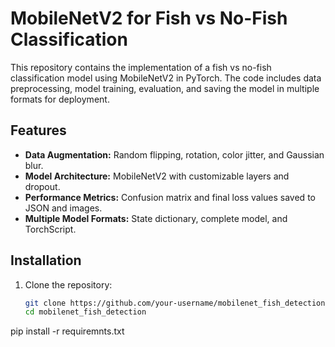 # MobileNetV2 for Fish vs No-Fish Classification

This repository contains the implementation of a fish vs no-fish classification model using MobileNetV2 in PyTorch. The code includes data preprocessing, model training, evaluation, and saving the model in multiple formats for deployment.

## Features
- **Data Augmentation:** Random flipping, rotation, color jitter, and Gaussian blur.
- **Model Architecture:** MobileNetV2 with customizable layers and dropout.
- **Performance Metrics:** Confusion matrix and final loss values saved to JSON and images.
- **Multiple Model Formats:** State dictionary, complete model, and TorchScript.

## Installation
1. Clone the repository:
   ```bash
   git clone https://github.com/your-username/mobilenet_fish_detection.git
   cd mobilenet_fish_detection
pip install -r requiremnts.txt
